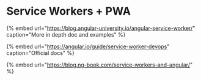 # Service Workers + PWA

{% embed url="https://blog.angular-university.io/angular-service-worker/" caption="More in depth doc and examples" %}

{% embed url="https://angular.io/guide/service-worker-devops" caption="Official docs" %}

{% embed url="https://blog.ng-book.com/service-workers-and-angular/" %}

